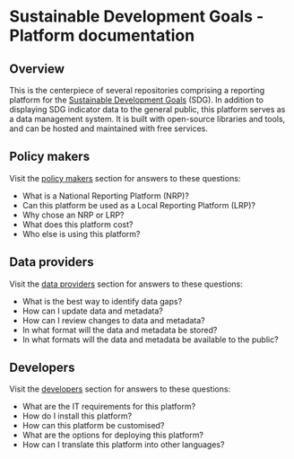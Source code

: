 # Sustainable Development Goals - Platform documentation

## Overview

This is the centerpiece of several repositories comprising a reporting platform for the [Sustainable Development Goals](https://www.un.org/sustainabledevelopment/sustainable-development-goals/) (SDG). In addition to displaying SDG indicator data to the general public, this platform serves as a data management system. It is built with open-source libraries and tools, and can be hosted and maintained with free services.

## Policy makers

Visit the [policy makers](policy-makers/index.md) section for answers to these questions:
* What is a National Reporting Platform (NRP)?
* Can this platform be used as a Local Reporting Platform (LRP)?
* Why chose an NRP or LRP?
* What does this platform cost?
* Who else is using this platform?

## Data providers

Visit the [data providers](data-providers/index.md) section for answers to these questions:
* What is the best way to identify data gaps?
* How can I update data and metadata?
* How can I review changes to data and metadata?
* In what format will the data and metadata be stored?
* In what formats will the data and metadata be available to the public?

## Developers

Visit the [developers](developers/index.md) section for answers to these questions:
* What are the IT requirements for this platform?
* How do I install this platform?
* How can this platform be customised?
* What are the options for deploying this platform?
* How can I translate this platform into other languages?
